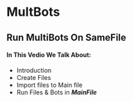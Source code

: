 # MultBots
## Run MultiBots On SameFile
#### In This **Vedio** We Talk About:
+ Introduction
+ Create Files
+ Import files to Main file
+ Run Files & Bots in ***MainFile***
